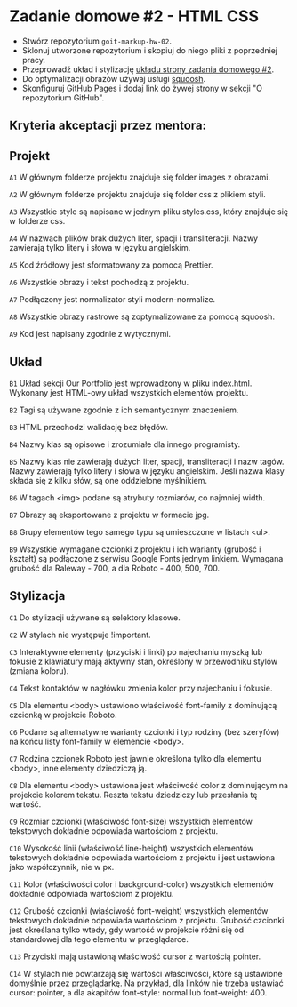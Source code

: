 # Zadanie domowe #2 - HTML CSS

* Stwórz repozytorium `goit-markup-hw-02`.
* Sklonuj utworzone repozytorium i skopiuj do niego pliki z poprzedniej pracy.
* Przeprowadź układ i stylizację [układu strony zadania domowego #2](https://www.figma.com/file/wuEpGhwCepGCOUw7mZFRac/Web-Studio-(Version-5.0)?type=design&node-id=302815-2553&mode=design&t=mvnJzb8jOpFBi2AG-0).
* Do optymalizacji obrazów używaj usługi [squoosh](https://squoosh.app/).
* Skonfiguruj GitHub Pages i dodaj link do żywej strony w sekcji "O repozytorium GitHub".

## Kryteria akceptacji przez mentora:

## Projekt

`A1` W głównym folderze projektu znajduje się folder images z obrazami.

`A2` W głównym folderze projektu znajduje się folder css z plikiem styli.

`A3` Wszystkie style są napisane w jednym pliku styles.css, który znajduje się w folderze css.

`A4` W nazwach plików brak dużych liter, spacji i transliteracji. Nazwy zawierają tylko litery i słowa w języku angielskim.

`A5` Kod źródłowy jest sformatowany za pomocą Prettier.

`A6` Wszystkie obrazy i tekst pochodzą z projektu.

`A7` Podłączony jest normalizator styli modern-normalize.

`A8` Wszystkie obrazy rastrowe są zoptymalizowane za pomocą squoosh.

`A9` Kod jest napisany zgodnie z wytycznymi.

## Układ

`B1` Układ sekcji Our Portfolio jest wprowadzony w pliku index.html. Wykonany jest HTML-owy układ wszystkich elementów projektu.

`B2` Tagi są używane zgodnie z ich semantycznym znaczeniem.

`B3` HTML przechodzi walidację bez błędów.

`B4` Nazwy klas są opisowe i zrozumiałe dla innego programisty.

`B5` Nazwy klas nie zawierają dużych liter, spacji, transliteracji i nazw tagów. Nazwy zawierają tylko litery i słowa w języku angielskim. Jeśli nazwa klasy składa się z kilku słów, są one oddzielone myślnikiem.

`B6` W tagach \<img\> podane są atrybuty rozmiarów, co najmniej width.

`B7` Obrazy są eksportowane z projektu w formacie jpg.

`B8` Grupy elementów tego samego typu są umieszczone w listach \<ul\>.

`B9` Wszystkie wymagane czcionki z projektu i ich warianty (grubość i kształt) są podłączone z serwisu Google Fonts jednym linkiem. Wymagana grubość dla Raleway - 700, a dla Roboto - 400, 500, 700.

## Stylizacja

`C1` Do stylizacji używane są selektory klasowe.

`C2` W stylach nie występuje !important.

`C3` Interaktywne elementy (przyciski i linki) po najechaniu myszką lub fokusie z klawiatury mają aktywny stan, określony w przewodniku stylów (zmiana koloru).

`C4` Tekst kontaktów w nagłówku zmienia kolor przy najechaniu i fokusie.

`C5` Dla elementu \<body\> ustawiono właściwość font-family z dominującą czcionką w projekcie Roboto.

`C6` Podane są alternatywne warianty czcionki i typ rodziny (bez szeryfów) na końcu listy font-family w elemencie \<body\>.

`C7` Rodzina czcionek Roboto jest jawnie określona tylko dla elementu \<body\>, inne elementy dziedziczą ją.

`C8` Dla elementu \<body\> ustawiona jest właściwość color z dominującym na projekcie kolorem tekstu. Reszta tekstu dziedziczy lub przesłania tę wartość.

`C9` Rozmiar czcionki (właściwość font-size) wszystkich elementów tekstowych dokładnie odpowiada wartościom z projektu.

`C10` Wysokość linii (właściwość line-height) wszystkich elementów tekstowych dokładnie odpowiada wartościom z projektu i jest ustawiona jako współczynnik, nie w px.

`C11` Kolor (właściwości color i background-color) wszystkich elementów dokładnie odpowiada wartościom z projektu.

`C12` Grubość czcionki (właściwość font-weight) wszystkich elementów tekstowych dokładnie odpowiada wartościom z projektu. Grubość czcionki jest określana tylko wtedy, gdy wartość w projekcie różni się od standardowej dla tego elementu w przeglądarce.

`C13` Przyciski mają ustawioną właściwość cursor z wartością pointer.

`C14` W stylach nie powtarzają się wartości właściwości, które są ustawione domyślnie przez przeglądarkę. Na przykład, dla linków nie trzeba ustawiać cursor: pointer, a dla akapitów font-style: normal lub font-weight: 400.
